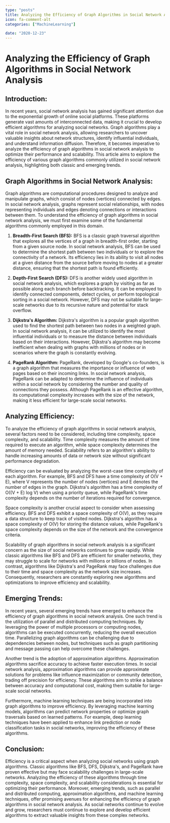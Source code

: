 ```yaml
---
type: "posts"
title: Analyzing the Efficiency of Graph Algorithms in Social Network Analysis
icon: fa-comment-alt
categories: ["MachineLearning"]

date: "2020-12-23"
---
```




# Analyzing the Efficiency of Graph Algorithms in Social Network Analysis

## Introduction:
In recent years, social network analysis has gained significant attention due to the exponential growth of online social platforms. These platforms generate vast amounts of interconnected data, making it crucial to develop efficient algorithms for analyzing social networks. Graph algorithms play a vital role in social network analysis, allowing researchers to uncover valuable insights about network structures, identify influential individuals, and understand information diffusion. Therefore, it becomes imperative to analyze the efficiency of graph algorithms in social network analysis to optimize their performance and scalability. This article aims to explore the efficiency of various graph algorithms commonly utilized in social network analysis, highlighting both classic and emerging trends.

## Graph Algorithms in Social Network Analysis:
Graph algorithms are computational procedures designed to analyze and manipulate graphs, which consist of nodes (vertices) connected by edges. In social network analysis, graphs represent social relationships, with nodes representing individuals and edges denoting connections or interactions between them. To understand the efficiency of graph algorithms in social network analysis, we must first examine some of the fundamental algorithms commonly employed in this domain.

1. **Breadth-First Search (BFS):**
BFS is a classic graph traversal algorithm that explores all the vertices of a graph in breadth-first order, starting from a given source node. In social network analysis, BFS can be used to determine the shortest path between two individuals or to explore the connectivity of a network. Its efficiency lies in its ability to visit all nodes at a given distance from the source before moving to nodes at a greater distance, ensuring that the shortest path is found efficiently.

2. **Depth-First Search (DFS):**
DFS is another widely used algorithm in social network analysis, which explores a graph by visiting as far as possible along each branch before backtracking. It can be employed to identify connected components, detect cycles, or perform topological sorting in a social network. However, DFS may not be suitable for large-scale networks due to its recursive nature and potential for stack overflow.

3. **Dijkstra's Algorithm:**
Dijkstra's algorithm is a popular graph algorithm used to find the shortest path between two nodes in a weighted graph. In social network analysis, it can be utilized to identify the most influential individuals or to measure the distance between individuals based on their interactions. However, Dijkstra's algorithm may become inefficient when dealing with graphs with millions of nodes or in scenarios where the graph is constantly evolving.

4. **PageRank Algorithm:**
PageRank, developed by Google's co-founders, is a graph algorithm that measures the importance or influence of web pages based on their incoming links. In social network analysis, PageRank can be adapted to determine the influence of individuals within a social network by considering the number and quality of connections they possess. Although PageRank is an effective algorithm, its computational complexity increases with the size of the network, making it less efficient for large-scale social networks.

## Analyzing Efficiency:
To analyze the efficiency of graph algorithms in social network analysis, several factors need to be considered, including time complexity, space complexity, and scalability. Time complexity measures the amount of time required to execute an algorithm, while space complexity determines the amount of memory needed. Scalability refers to an algorithm's ability to handle increasing amounts of data or network size without significant performance degradation.

Efficiency can be evaluated by analyzing the worst-case time complexity of each algorithm. For example, BFS and DFS have a time complexity of O(V + E), where V represents the number of nodes (vertices) and E denotes the number of edges in the graph. Dijkstra's algorithm has a time complexity of O((V + E) log V) when using a priority queue, while PageRank's time complexity depends on the number of iterations required for convergence.

Space complexity is another crucial aspect to consider when assessing efficiency. BFS and DFS exhibit a space complexity of O(V), as they require a data structure to keep track of visited nodes. Dijkstra's algorithm has a space complexity of O(V) for storing the distance values, while PageRank's space complexity depends on the size of the network and the convergence criteria.

Scalability of graph algorithms in social network analysis is a significant concern as the size of social networks continues to grow rapidly. While classic algorithms like BFS and DFS are efficient for smaller networks, they may struggle to scale for networks with millions or billions of nodes. In contrast, algorithms like Dijkstra's and PageRank may face challenges due to their time and space complexity as the network size increases. Consequently, researchers are constantly exploring new algorithms and optimizations to improve efficiency and scalability.

## Emerging Trends:
In recent years, several emerging trends have emerged to enhance the efficiency of graph algorithms in social network analysis. One such trend is the utilization of parallel and distributed computing techniques. By leveraging the power of multiple processors or computing nodes, algorithms can be executed concurrently, reducing the overall execution time. Parallelizing graph algorithms can be challenging due to dependencies between nodes, but techniques such as graph partitioning and message passing can help overcome these challenges.

Another trend is the adoption of approximation algorithms. Approximation algorithms sacrifice accuracy to achieve faster execution times. In social network analysis, approximation algorithms can provide approximate solutions for problems like influence maximization or community detection, trading off precision for efficiency. These algorithms aim to strike a balance between accuracy and computational cost, making them suitable for large-scale social networks.

Furthermore, machine learning techniques are being incorporated into graph algorithms to improve efficiency. By leveraging machine learning models, algorithms can predict network properties or optimize graph traversals based on learned patterns. For example, deep learning techniques have been applied to enhance link prediction or node classification tasks in social networks, improving the efficiency of these algorithms.

## Conclusion:
Efficiency is a critical aspect when analyzing social networks using graph algorithms. Classic algorithms like BFS, DFS, Dijkstra's, and PageRank have proven effective but may face scalability challenges in large-scale networks. Analyzing the efficiency of these algorithms through time complexity, space complexity, and scalability considerations is essential for optimizing their performance. Moreover, emerging trends, such as parallel and distributed computing, approximation algorithms, and machine learning techniques, offer promising avenues for enhancing the efficiency of graph algorithms in social network analysis. As social networks continue to evolve and grow, researchers must continue to explore and develop efficient algorithms to extract valuable insights from these complex networks.